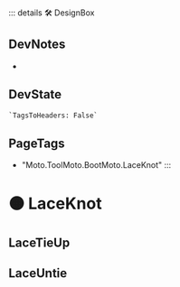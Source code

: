 ::: details 🛠 <dev>DesignBox</dev>

## DevNotes

-

## DevState

```py
`TagsToHeaders: False`
```

<h2>PageTags</h2>

- "Moto.ToolMoto.BootMoto.LaceKnot"
:::

# 🟠 <moto>LaceKnot</moto>

## LaceTieUp

## LaceUntie
